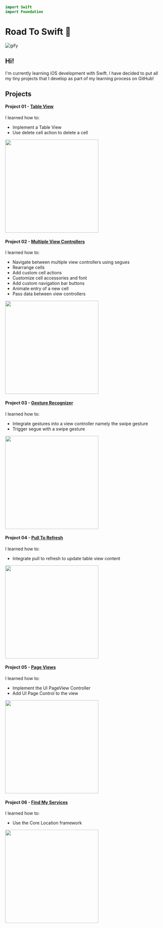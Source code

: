 ```swift
import Swift
import Foundation
```
# Road To Swift :helicopter:

![gify](http://i.giphy.com/sRWf3Oa9vW6Xu.gif)

## Hi!
I'm currently learning iOS development with Swift. I have decided to put all my tiny projects that I develop as part of my learning process on GitHub! 

## Projects

#### Project 01 - [Table View](https://github.com/itsnauman/RoadToSwift/tree/master/Project%2001%20-%20Table%20View)

I learned how to:
* Implement a Table View
* Use delete cell action to delete a cell


<img src="http://i.imgur.com/e7SaoY8.gif?1_" width="300">

#### Project 02 - [Multiple View Controllers](https://github.com/itsnauman/RoadToSwift/tree/master/Project%2002%20-%20Multiple%20View%20Controllers)

I learned how to:
* Navigate between multiple view controllers using segues
* Rearrange cells
* Add custom cell actions
* Customize cell accessories and font
* Add custom navigation bar buttons
* Animate entry of a new cell
* Pass data between view controllers


<img src="http://i.giphy.com/3o7qDQBCfIUANPODVm.gif" width="300">

#### Project 03 - [Gesture Recognizer](https://github.com/itsnauman/RoadToSwift/tree/master/Project%2003%20-%20Gesture%20Recognizer)
I learned how to:
* Integrate gestures into a view controller namely the swipe gesture
* Trigger segue with a swipe gesture


<img src="http://i.giphy.com/3o72F2ZjNRrlU4DcgE.gif" width="300">


#### Project 04 - [Pull To Refresh](https://github.com/itsnauman/RoadToSwift/tree/master/Project%2004%20-%20Pull%20To%20Refresh)
I learned how to:
* Integrate pull to refresh to update table view content


<img src="http://i.giphy.com/3oEjHH6iQOr2rXSVXO.gif" width="300">


#### Project 05 - [Page Views](https://github.com/itsnauman/RoadToSwift/tree/master/Project%2005%20-%20Page%20Views)
I learned how to:
* Implement the UI PageView Controller
* Add UI Page Control to the view


<img src="http://i.giphy.com/26BRvv618qbDLhG4o.gif" width="300">

#### Project 06 - [Find My Services](http://i.giphy.com/26BRvv618qbDLhG4o.gif)
I learned how to:
* Use the Core Location framework


<img src="http://i.giphy.com/3o6gDPVklgzWBgJQGc.gif" width="300">
